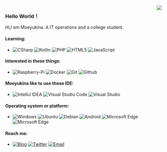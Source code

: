 <a href="https://github.com/moeyukina?tab=repositories">
  <img align="right" src="https://github-readme-stats.vercel.app/api?username=moeyukina&show_icons=true&hide_border=true" />
</a>

### Hello World！
Hi,I am Moeyukina. A IT operations and a college student.

#### Learning:
- ![CSharp]([https://img.shields.io/badge/-C#-007396?style=flat-square&logo=Csharp&logoColor=fff](https://img.shields.io/badge/-CSharp-007396?style=flat-square&logo=Csharp&logoColor=fff)) ![Kotlin](https://img.shields.io/badge/-Kotlin-0095D5?style=flat-square&logo=Kotlin&logoColor=fff) ![PHP](https://img.shields.io/badge/-PHP-777BB4?style=flat-square&logo=PHP&logoColor=fff) ![HTML5](https://img.shields.io/badge/-HTML5-E34F26?style=flat-square&logo=html5&logoColor=fff) ![JavaScript](https://img.shields.io/badge/-JavaScript-F7DF1E?style=flat-square&logo=JavaScript&logoColor=000)

#### Interested in these things:
- ![Raspberry-Pi](https://img.shields.io/badge/-Raspberry%20Pi-C51A4A?style=flat-square&logo=Raspberry%20pi&logoColor=fff)  ![Docker](https://img.shields.io/badge/-Docker-2496ED?style=flat-square&logo=Docker&logoColor=fff) ![Git](https://img.shields.io/badge/-Git-F05032?style=flat-square&logo=Git&logoColor=fff) ![Github](https://img.shields.io/badge/-Github-181717?style=flat-square&logo=Github&logoColor=fff)  

#### Moeyukina like to use these IDE:
- ![IntelliJ IDEA](https://img.shields.io/badge/-IntelliJ%20IDEA-000000?style=flat-square&logo=IntelliJ%20IDEA&logoColor=fff) ![Visual Studio Code](https://img.shields.io/badge/-Visual%20Studio%20Code-007ACC?style=flat-square&logo=Visual%20Studio%20Code&logoColor=fff) ![Visual Studio](https://img.shields.io/badge/-Visual%20Studio-5C2D91?style=flat-square&logo=Visual%20Studio&logoColor=fff)

#### Operating system or platform:
- ![Windows](https://img.shields.io/badge/-Windows-0078D6?style=flat-square&logo=Windows&logoColor=fff) ![Ubuntu](https://img.shields.io/badge/-Ubuntu-E95420?style=flat-square&logo=Ubuntu&logoColor=fff) ![Debian](https://img.shields.io/badge/-Debian-A81D33?style=flat-square&logo=Debian&logoColor=fff) ![Android](https://img.shields.io/badge/-Android-3DDC84?style=flat-square&logo=Android&logoColor=fff) ![Microsoft Edge](https://img.shields.io/badge/-Microsoft%20Edge-0078D7?style=flat-square&logo=Microsoft%20Edge&logoColor=fff) ![Microsoft Edge](https://img.shields.io/badge/-Google%20Chrome-4285F4?style=flat-square&logo=Google%20Chrome&logoColor=fff)

#### Reach me: 
- [![Blog](https://img.shields.io/badge/-https://blog.moeyukina.top-4B8BF5?style=flat-square&logo=Blogger&logoColor=fff)](https://blog.moeyukina.top)   [![Twitter](https://img.shields.io/badge/-https://twitter.com/moeyukina-1DA1F2?style=flat-square&logo=Twitter&logoColor=fff)](https://twitter.com/moeyukina)  [![Email](https://img.shields.io/badge/-pin1354238538@gmail.com-D14836?style=flat-square&logo=Gmail&logoColor=fff)](mailto:pin1354238538@gmail.com)
